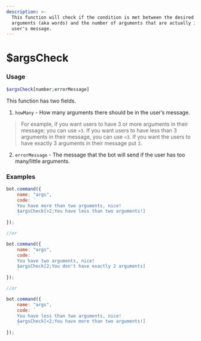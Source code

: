 ```yaml
---
description: >-
  This function will check if the condition is met between the desired number of
  arguments (aka words) and the number of arguments that are actually in the
  user's message.
---
```


# $argsCheck

### Usage

```php
$argsCheck[number;errorMessage]
```

This function has two fields.

1. `howMany` - How many arguments there should be in the user’s message.

> For example, if you want users to have 3 or more arguments in their message; you can use `>3`. If you want users to have less than 3 arguments in their message, you can use `<3`. If you want the users to have exactly 3 arguments in their message put `3`.

   2. `errorMessage` - The message that the bot will send if the user has too many/little arguments.

### Examples

```javascript
bot.command({
    name: "args",
    code: `
    You have more than two arguments, nice!
    $argsCheck[>2;You have less than two arguments!]
    `
});

//or

bot.command({
    name: "args",
    code: `
    You have two arguments, nice!
    $argsCheck[2;You don't have exactly 2 arguments]
    `
});

//or

bot.command({
    name: "args",
    code: `
    You have less than two arguments, nice!
    $argsCheck[<2;You have more than two arguments!]
    `
});
```

